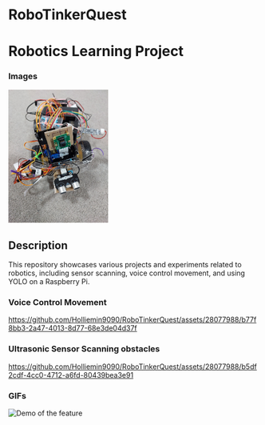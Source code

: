 # RoboTinkerQuest
# Robotics Learning Project

### Images
<img src="car.jpg" alt="Car Image" width="200" />

## Description
This repository showcases various projects and experiments related to robotics, including sensor scanning, voice control movement, and using YOLO on a Raspberry Pi.

### Voice Control Movement
https://github.com/Holliemin9090/RoboTinkerQuest/assets/28077988/b77f8bb3-2a47-4013-8d77-68e3de04d37f


### Ultrasonic Sensor Scanning obstacles

https://github.com/Holliemin9090/RoboTinkerQuest/assets/28077988/b5df2cdf-4cc0-4712-a6fd-80439bea3e91


### GIFs
<img src="https://github.com/Holliemin9090/RoboTinkerQuest/blob/main/yolo_on_rpi.gif" width="400" alt="Demo of the feature">


